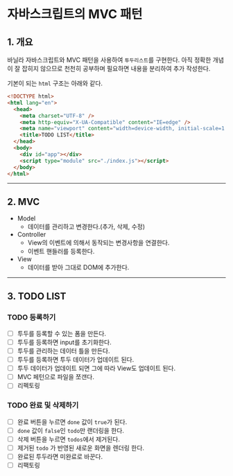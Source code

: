 # 자바스크립트의 MVC 패턴

## 1. 개요

바닐라 자바스크립트와 MVC 패턴을 사용하여 `투두리스트`를 구현한다. 아직 정확한 개념이 잘 잡히지 않으므로 천천히 공부하며 필요하면 내용을 분리하여 추가 작성한다.

기본이 되는 `html` 구조는 아래와 같다.

```html
<!DOCTYPE html>
<html lang="en">
  <head>
    <meta charset="UTF-8" />
    <meta http-equiv="X-UA-Compatible" content="IE=edge" />
    <meta name="viewport" content="width=device-width, initial-scale=1.0" />
    <title>TODO LIST</title>
  </head>
  <body>
    <div id="app"></div>
    <script type="module" src="./index.js"></script>
  </body>
</html>
```

---

## 2. MVC

- Model
  - 데이터를 관리하고 변경한다.(추가, 삭제, 수정)
- Controller
  - View의 이벤트에 의해서 동작되는 변경사항을 연결한다.
  - 이벤트 핸들러를 등록한다.
- View
  - 데이터를 받아 그대로 DOM에 추가한다.

---

## 3. TODO LIST

### TODO 등록하기

- [ ] 투두를 등록할 수 있는 폼을 만든다.
- [ ] 투두를 등록하면 input를 초기화한다.
- [ ] 투두를 관리하는 데이터 틀을 만든다.
- [ ] 투두를 등록하면 투두 데이터가 업데이트 된다.
- [ ] 투두 데이터가 업데이트 되면 그에 따라 View도 업데이트 된다.
- [ ] MVC 페턴으로 파일을 쪼갠다.
- [ ] 리펙토링

### TODO 완료 및 삭제하기

- [ ] 완료 버튼을 누르면 `done` 값이 `true`가 된다.
- [ ] `done` 값이 `false`인 `todo`만 랜더링을 한다.
- [ ] 삭제 버튼을 누르면 `todos`에서 제거된다.
- [ ] 제거된 `todo` 가 반영된 새로운 화면을 렌더링 한다.
- [ ] 완료된 투두라면 미완료로 바꾼다.
- [ ] 리팩토링
